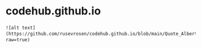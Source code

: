 # codehub.github.io
	![alt text](https://github.com/rusevrosen/codehub.github.io/blob/main/Quote_Albert_Einstein.jpg?raw=true)
